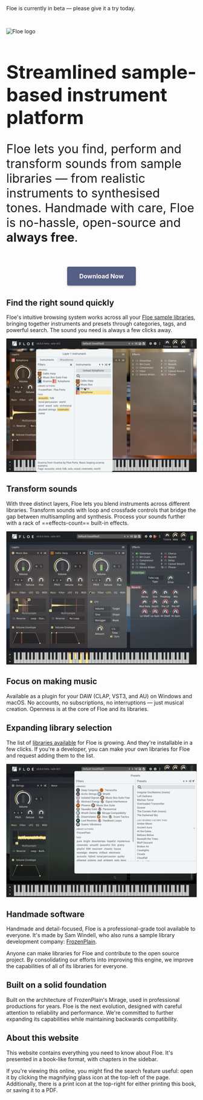 <!--
SPDX-FileCopyrightText: 2024 Sam Windell
SPDX-License-Identifier: GPL-3.0-or-later
-->

<div class="warning">
Floe is currently in beta — please give it a try today.
</div>

<div style="padding-bottom: 30px;"></div>

<p align="left">
    <picture>
        <source media="(prefers-color-scheme: dark)" srcset="https://raw.githubusercontent.com/floe-audio/Floe-Logos/HEAD/horizontal_transparent.svg">
        <source media="(prefers-color-scheme: light)" srcset="https://raw.githubusercontent.com/floe-audio/Floe-Logos/HEAD/horizontal_transparent_dark.svg">
        <img alt="Floe logo" src="https://raw.githubusercontent.com/floe-audio/Floe-Logos/HEAD/horizontal_background.svg" width="350" height="auto" style="max-width: 100%;">
    </picture>
</p>


<h1 style="font-size: 3.1rem">Streamlined sample-based instrument platform</h1>
<p style="font-size: 2rem; margin-bottom: 4px;">Floe lets you find, perform and transform sounds from sample libraries — from realistic instruments to synthesised tones. Handmade with care, Floe is no-hassle, open-source and <strong>always free</strong>.</p>

<div style="padding-bottom: 10px;"></div>

<p style="text-align: center; margin-top: 40px;">
<a href="https://floe.audio/installation/download-and-install-floe.html" style="
  background-color: #555e85; 
  border: none; 
  border-radius: 4px; 
  color: white; 
  padding: 15px 32px; 
  text-align: center; 
  text-decoration: none; 
  display: inline-block; 
  font-size: 16px; 
  font-weight: bold; 
  margin: 4px 2px; 
  cursor: pointer; 
  box-shadow: 0 2px 5px rgba(0,0,0,0.2); 
  transition: all 0.3s ease;">Download Now</a>
</p>

## Find the right sound quickly
Floe's intuitive browsing system works across all your [Floe sample libraries](./usage/sample-libraries.md), bringing together instruments and presets through categories, tags, and powerful search. The sound you need is always a few clicks away.

![Picker GUI](./images/inst-picker-gui.png)

## Transform sounds
With three distinct layers, Floe lets you blend instruments across different libraries. Transform sounds with loop and crossfade controls that bridge the gap between multisampling and synthesis. Process your sounds further with a rack of ==effects-count== built-in effects.

![Transform sounds GUI](./images/transform-sounds.png)

## Focus on making music
Available as a plugin for your DAW (CLAP, VST3, and AU) on Windows and macOS. No accounts, no subscriptions, no interruptions — just musical creation. Openness is at the core of Floe and its libraries.

## Expanding library selection
The list of [libraries available](./packages/available-packages.md) for Floe is growing. And they're installable in a few clicks. If you're a developer, you can make your own libraries for Floe and request adding them to the list.

![Libraries list GUI](./images/expanding-libraries-list.png)

## Handmade software
Handmade and detail-focused, Floe is a professional-grade tool available to everyone. It's made by Sam Windell, who also runs a sample library development company: [FrozenPlain](https://frozenplain.com). 

Anyone can make libraries for Floe and contribute to the open source project. By consolidating our efforts into improving this engine, we improve the capabilities of all of its libraries for everyone.

## Built on a solid foundation
Built on the architecture of FrozenPlain's Mirage, used in professional productions for years. Floe is the next evolution, designed with careful attention to reliability and performance. We're committed to further expanding its capabilities while maintaining backwards compatibility.

## About this website
This website contains everything you need to know about Floe. It's presented in a book-like format, with chapters in the sidebar. 

If you're viewing this online, you might find the search feature useful: open it by clicking the <i class="fa fa-search"></i> magnifying glass icon at the top-left of the page. Additionally, there is a <i class="fa fa-print"></i> print icon at the top-right for either printing this book, or saving it to a PDF.

